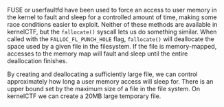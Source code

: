 FUSE or userfaultfd have been used to force an access to user memory in the kernel to fault and sleep for a controlled amount of time, making some race conditions easier to exploit. Neither of these methods are available in kernelCTF, but the `fallocate()` syscall lets us do something similar. When called with the `FALLOC_FL_PUNCH_HOLE` flag, `fallocate()` will deallocate the space used by a given file in the filesystem. If the file is memory-mapped, accesses to the memory map will fault and sleep until the entire deallocation finishes.

 By creating and deallocating a sufficiently large file, we can control approximately how long a user memory access will sleep for. There is an upper bound set by the maximum size of a file in the file system. On kernelCTF we can create a 20MB large temporary file.